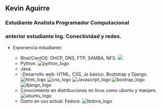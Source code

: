 <h2> Kevin Aguirre</h2>
<h3> Estudiante Analista Programador Computacional</h3>
<h3> anterior estudiante Ing. Conectividad y redes.</h3>
	<ul>
		<li>Experiencia estudiante:</li>
		<ul>
			<li>Rhel/CentOS: DHCP, DNS, FTP, SAMBA, NFS. <img src="https://img.icons8.com/color/32/000000/red-hat.png"><img src="https://img.icons8.com/color/32/000000/centos.png" alt=""></li>
			<li>Python. <img src="https://img.icons8.com/color/32/000000/python--v1.png" alt="python_logo"></li>
			<li>Java. <img src="https://img.icons8.com/color/32/000000/java-coffee-cup-logo--v1.png" alt=""></li>
			<li>-Desarrollo web: HTML, CSS, Js básico, Bootstrap y Django. 
				<img src="https://img.icons8.com/color/32/000000/html-5--v1.png" alt="html_logo">
				<img src="https://img.icons8.com/color/32/000000/css3.png" alt="css_logo">
				<img src="https://img.icons8.com/color/32/000000/javascript--v1.png" alt="Javascript_logo">
				<img src="https://img.icons8.com/color/32/000000/bootstrap.png" alt="bootrap_logo">
				<img src="https://img.icons8.com/color/32/000000/django.png" alt="django_logo">
			</li>
			<li>Conocimiento en distribuciones en linux como ubuntu y manjaro. <img src="https://img.icons8.com/color/32/000000/ubuntu--v1.png" alt="ubuntu_logo"></li>
			<li>Distro en uso actual: Fedora. <img src="https://img.icons8.com/fluency/32/000000/fedora.png" alt="fedora_logo"></li>
		</ul>
	</ul>
